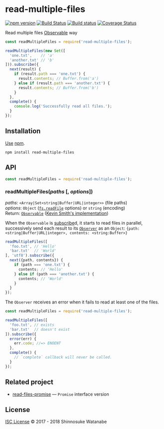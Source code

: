 # read-multiple-files

[![npm version](https://img.shields.io/npm/v/read-multiple-files.svg)](https://www.npmjs.com/package/read-multiple-files)
[![Build Status](https://travis-ci.com/shinnn/read-multiple-files.svg?branch=master)](https://travis-ci.com/shinnn/read-multiple-files)
[![Build status](https://ci.appveyor.com/api/projects/status/ia3h5bcsy84vgfpc?svg=true)](https://ci.appveyor.com/project/ShinnosukeWatanabe/read-multiple-files)
[![Coverage Status](https://img.shields.io/coveralls/shinnn/read-multiple-files.svg)](https://coveralls.io/github/shinnn/read-multiple-files)

Read multiple files [Observable](https://github.com/tc39/proposal-observable) way

```javascript
const readMultipleFiles = require('read-multiple-files');

readMultipleFiles(new Set([
  'one.txt',    // 'a'
  'another.txt' // 'b'
])).subscribe({
  next(result) {
    if (result.path === 'one.txt') {
      result.contents; // Buffer.from('a')
    } else if (result.path === 'another.txt') {
      result.contents; // Buffer.from('b')
    }
  },
  complete() {
    console.log('Successfully read all files.');
  }
});
```

## Installation

[Use](https://docs.npmjs.com/cli/install) [npm](https://docs.npmjs.com/about-npm/).

```
npm install read-multiple-files
```

## API

```javascript
const readMultipleFiles = require('read-multiple-files');
```

### readMultipleFiles(*paths* [, *options*])

*paths*: `<Array|Set<string|Buffer|URL|integer>>` (file paths)  
*options*: `Object` ([`fs.readFile`](https://nodejs.org/api/fs.html#fs_fs_readfile_path_options_callback) options) or `string` (encoding)  
Return: [`Observable`](https://tc39.github.io/proposal-observable/#observable) ([Kevin Smith's implementation](https://github.com/zenparsing/zen-observable))

When the `Observable` is [subscribe](https://tc39.github.io/proposal-observable/#observable-prototype-subscribe)d, it starts to read files in parallel, successively send each result to its [`Observer`](https://github.com/tc39/proposal-observable#observer) as an `Object`: `{path: <string|Buffer|URL|integer>, contents: <string:Buffer>}`

```javascript
readMultipleFiles([
  'foo.txt', // 'Hello'
  'bar.txt'  // 'World'
], 'utf8').subscribe({
  next({path, contents}) {
    if (path === 'one.txt') {
      contents; // 'Hello'
    } else if (path === 'another.txt') {
      contents; // 'World'
    }
  }
});
```

The `Observer` receives an error when it fails to read at least one of the files.

```javascript
const readMultipleFiles = require('read-multiple-files');

readMultipleFiles([
  'foo.txt', // exists
  'bar.txt'  // doesn't exist
]).subscribe({
  error(err) {
    err.code; //=> ENOENT
  },
  complete() {
    // `complete` callback will never be called.
  }
});
```

## Related project

* [read-files-promise](https://github.com/shinnn/read-files-promise) — `Promise` interface version

## License

[ISC License](./LICENSE) © 2017 - 2018 Shinnosuke Watanabe
